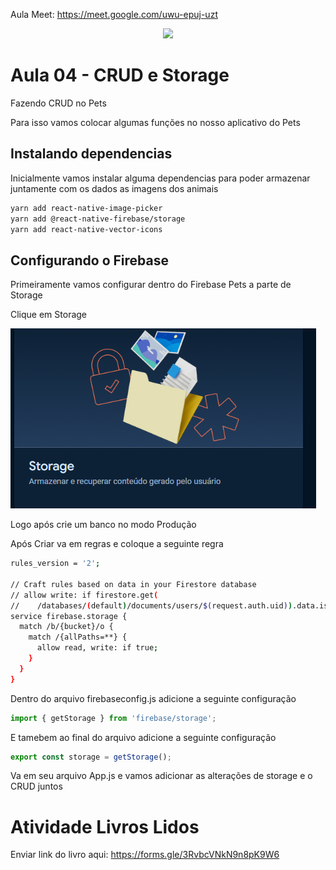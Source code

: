 Aula Meet: https://meet.google.com/uwu-epuj-uzt
<div align = center>
  <img src = "https://github.com/user-attachments/assets/2474ae50-4076-4907-ac2a-c77ef2e59a86">
</div>  


# Aula 04 - CRUD e Storage

Fazendo CRUD no Pets

Para isso vamos colocar algumas funções no nosso aplicativo do Pets

## Instalando dependencias

Inicialmente vamos instalar alguma dependencias para poder armazenar juntamente com os dados as imagens dos animais

```bash
yarn add react-native-image-picker
yarn add @react-native-firebase/storage
yarn add react-native-vector-icons
```

## Configurando o Firebase


Primeiramente vamos configurar dentro do Firebase Pets a parte de Storage

Clique em Storage

![alt text](image.png)

Logo após crie um banco no modo Produção

Após Criar va em regras e coloque a seguinte regra

```bash
rules_version = '2';

// Craft rules based on data in your Firestore database
// allow write: if firestore.get(
//    /databases/(default)/documents/users/$(request.auth.uid)).data.isAdmin;
service firebase.storage {
  match /b/{bucket}/o {
    match /{allPaths=**} {
      allow read, write: if true;
    }
  }
}
```
Dentro do arquivo firebaseconfig.js adicione a seguinte configuração

```javascript
import { getStorage } from 'firebase/storage';
```

E tamebem ao final do arquivo adicione a seguinte configuração

```javascript
export const storage = getStorage();
```
Va em seu arquivo App.js e vamos adicionar as alterações de storage e o CRUD juntos


# Atividade Livros Lidos

Enviar link do livro aqui: https://forms.gle/3RvbcVNkN9n8pK9W6

